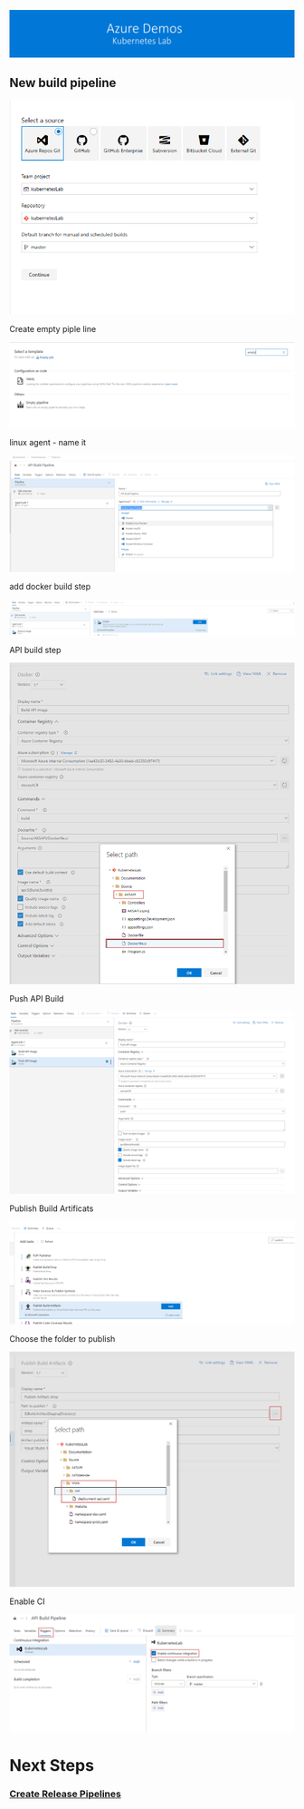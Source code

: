 [![banner](images/banner-lab.png)](../readme.md)

## New build pipeline

![Create DevOps Project](images/newbuildpipeline.png)

Create empty piple line

![](images/emptybuild.png)

linux agent - name it

![](images/linuxagentbuild.png)

add docker build step

![](images/adddockerbuildstep.png)


API build step

![](images/apibuild.png)

Push API Build

![](images/pushapibuild.png)


Publish Build Artificats

![](images/publishbuildartifacts.png)

Choose the folder to publish

![](images/publishapibuild.png)


Enable CI

![](images/enablebuildci.png)

# Next Steps 
### [Create Release Pipelines](releasepipelines.md)